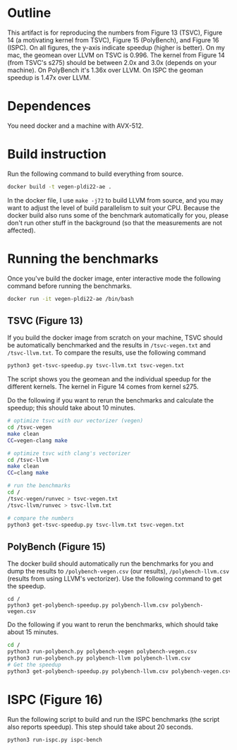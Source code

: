 # Outline 
This artifact is for reproducing the numbers from Figure 13 (TSVC), Figure 14 (a motivating kernel from TSVC), Figure 15 (PolyBench), and Figure 16 (ISPC).
On all figures, the y-axis indicate speedup (higher is better).
On my mac, the geomean over LLVM on TSVC is 0.996.
The kernel from Figure 14 (from TSVC's s275) should be between 2.0x and 3.0x (depends on your machine).
On PolyBench it's 1.36x over LLVM.
On ISPC the geoman speedup is 1.47x over LLVM.

# Dependences
You need docker and a machine with AVX-512.

# Build instruction
Run the following command to build everything from source.
```bash
docker build -t vegen-pldi22-ae .
```
In the docker file, I use `make -j72` to build LLVM from source, and you may want to adjust the level of build parallelism to suit your CPU.
Because the docker build also runs some of the benchmark automatically for you, please don't run other
stuff in the background (so that the measurements are not affected).

# Running the benchmarks
Once you've build the docker image, enter interactive mode the following command before running the benchmarks.
```bash
docker run -it vegen-pldi22-ae /bin/bash
```

## TSVC (Figure 13)
If you build the docker image from scratch on your machine, TSVC should be automatically benchmarked
and the results in `/tsvc-vegen.txt` and `/tsvc-llvm.txt`.
To compare the results, use the following command
```bash
python3 get-tsvc-speedup.py tsvc-llvm.txt tsvc-vegen.txt
```
The script shows you the geomean and the individual speedup for the different kernels. The kernel in Figure 14 comes from kernel s275.

Do the following if you want to rerun the benchmarks and calculate the speedup; this should take about 10 minutes.
```bash
# optimize tsvc with our vectorizer (vegen)
cd /tsvc-vegen
make clean
CC=vegen-clang make

# optimize tsvc with clang's vectorizer
cd /tsvc-llvm
make clean
CC=clang make

# run the benchmarks
cd /
/tsvc-vegen/runvec > tsvc-vegen.txt
/tsvc-llvm/runvec > tsvc-llvm.txt

# compare the numbers
python3 get-tsvc-speedup.py tsvc-llvm.txt tsvc-vegen.txt
```

## PolyBench (Figure 15)
The docker build should automatically run the benchmarks for you and dump the results to `/polybench-vegen.csv` (our results),
`/polybench-llvm.csv` (results from using LLVM's vectorizer).
Use the following command to get the speedup.
```
cd /
python3 get-polybench-speedup.py polybench-llvm.csv polybench-vegen.csv
```

Do the following if you want to rerun the benchmarks, which should take about 15 minutes.
```bash
cd /
python3 run-polybench.py polybench-vegen polybench-vegen.csv
python3 run-polybench.py polybench-llvm polybench-llvm.csv
# Get the speedup
python3 get-polybench-speedup.py polybench-llvm.csv polybench-vegen.csv
```

# ISPC (Figure 16)
Run the following script to build and run the ISPC benchmarks (the script also reports speedup).
This step should take about 20 seconds.
```
python3 run-ispc.py ispc-bench
```
